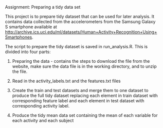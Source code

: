 Assignment: Preparing a tidy data set

This project is to prepare tidy dataset that can be used for later analysis.  It contains data collected from the accelerometers from the Samsung Galaxy S smartphone available at http://archive.ics.uci.edu/ml/datasets/Human+Activity+Recognition+Using+Smartphones.

The script to prepare the tidy dataset is saved in run_analysis.R. This is divided into four parts:
        
1. Preparing the data - contains the steps to download the file from the website, make sure the data file is in the working directory, and to unzip the file.

2. Read in the activity_labels.txt and the features.txt files 

3. Create the train and test datasets and merge them to one dataset to produce the full tidy dataset replacing each element in train dataset with corresponding feature label and each element in test dataset with corresponding activity label.

4.  Produce the tidy mean data set containing the mean of each variable for each activity and each subject
